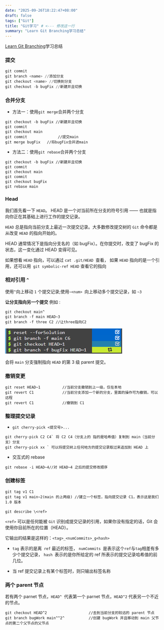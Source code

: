```yaml
---
date: "2025-09-26T18:22:47+08:00"
draft: false
tags: ["Git"]
title: "Git学习" # <--- 修改这一行
summary: "Learn Git Branching学习总结"
---
```


<a href=" https://learngitbranching.js.org/?locale=zh_CN" target="_blank" rel="noopener noreferrer">Learn Git Branching</a>学习总结

### 提交

```PowerShell
git commit
git branch <name> //添加分支
git checkout <name> //切换到分支
git checkout -b bugFix //新建并且切换
```

### 合并分支

- 方法一：使用`git merge`合并两个分支

```
git checkout -b bugFix //新建并且切换
git commit
git checkout main
git commit              //提交main
git merge bugFix   //将bugFix合并进main
```

- 方法二：使用`git rebase`合并两个分支

```
git checkout -b bugFix //新建并且切换
git commit
git checkout main
git commit
git checkout bugFix
git rebase main
```

### Head

我们首先看一下 `HEAD`。 HEAD 是一个对当前所在分支的符号引用 —— 也就是指向你正在其基础上进行工作的提交记录。

`HEAD` 总是指向当前分支上最近一次提交记录。大多数修改提交树的 `Git` 命令都是从改变 `HEAD` 的指向开始的。

HEAD 通常情况下是指向分支名的（如 bugFix）。在你提交时，改变了 bugFix 的状态，这一变化通过 HEAD 变得可见。

如果想看 `HEAD` 指向，可以通过 `cat .git/HEAD `查看， 如果 `HEAD` 指向的是一个引用，还可以用` git symbolic-ref HEAD` 查看它的指向

### 相对引用 `^`

使用`^`向上移动 `1` 个提交记录;使用`~<num> `向上移动多个提交记录，如 `~3`

**让分支指向另一个提交** 例如 :

```
git checkout main^
git branch -f main HEAD~3
git branch -f three C2 //让three指向C2
```

![alt text](image.png)

会将 `main` 分支强制指向 `HEAD` 的第 3 级 parent 提交。

### 撤销变更

```
git reset HEAD~1          //当前分支撤销到上一级，仅在本地
git revert C1             //当前分支添加一个新的分支，里面的操作可为撤销，可以远程
git revert C1             //撤销到 C1
```

### 整理提交记录

- `git cherry-pick <提交号>...`

```
git cherry-pick C2 C4` 将 C2 C4（分支上的 指的是哈希值）复制到 main（当前分支）分支
git cherry-pick xx ` 可以将提交树上任何地方的提交记录取过来追加到 HEAD 上
```

- 交互式的 rebase

```
git rebase -i HEAD~4//对 HEAD~4 之后的提交修改顺序
```

### 创建标签

```
git tag v1 C1
git tag v1 main~2(main 的上两级) //建立一个标签，指向提交记录 C1，表示这是我们 1.0 版本
```

`git describe \<ref>`

`<ref>` 可以是任何能被 `Git` 识别成提交记录的引用，如果你没有指定的话，Git 会使用你目前所在的位置（HEAD）。

它输出的结果是这样的：`<tag>_<numCommits>_g<hash>`

- `tag` 表示的是离` ref` 最近的标签， `numCommits `是表示这个`ref`与`tag`相差有多少个提交记录， `hash `表示的是你所给定的 ref 所表示的提交记录哈希值的前几位。

- 当 ref 提交记录上有某个标签时，则只输出标签名称

### 两个 parent 节点

若有两个 parnet 节点，`HEAD^ `代表第一个 parnet 节点，`HEAD^2` 代表另一个不近的节点。

```
git checkout HEAD^2                   //去到当前分支的较远的 parent 节点
git branch bugWork main^^2^           //创建 bugWork 并且移动到 main 父节点的第二个父节点的父节点
```
